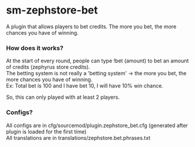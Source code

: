 # sm-zephstore-bet
A plugin that allows players to bet credits. The more you bet, the more chances you have of winning.

### How does it works?
At the start of every round, people can type !bet (amount) to bet an amount of credits (zephyrus store credits).\
The betting system is not really a 'betting system' -> the more you bet, the more chances you have of winning.\
Ex: Total bet is 100 and I have bet 10, I will have 10% win chance.

So, this can only played with at least 2 players.

### Configs?
All configs are in cfg/sourcemod/plugin.zephstore_bet.cfg (generated after plugin is loaded for the first time)\
All translations are in translations/zephstore.bet.phrases.txt
